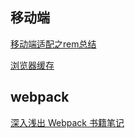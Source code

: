 ## 移动端

[移动端适配之rem总结](./mobile/rem.md)

[浏览器缓存](./baseNote/cache.md)

## webpack

[深入浅出 Webpack 书籍笔记](./webpack/booknote.md)

